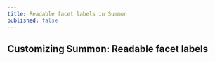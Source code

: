 ```yaml
---
title: Readable facet labels in Summon
published: false
---
```


Customizing Summon: Readable facet labels
----

